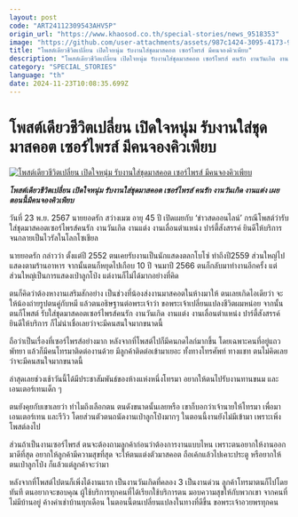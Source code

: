 ```yaml
---
layout: post
code: "ART24112309543AHV5P"
origin_url: "https://www.khaosod.co.th/special-stories/news_9518353"
image: "https://github.com/user-attachments/assets/987c1424-3095-4173-9c9a-63d6facf3fdc"
title: "โพสต์เดียวชีวิตเปลี่ยน เปิดใจหนุ่ม รับงานใส่ชุดมาสคอต เซอร์ไพรส์ มีคนจองคิวเพียบ"
description: "โพสต์เดียวชีวิตเปลี่ยน เปิดใจหนุ่ม รับงานใส่ชุดมาสคอต เซอร์ไพรส์ คนรัก งานวันเกิด งานแต่ง เผยตอนนี้มีคนจองคิวเพียบ "
category: "SPECIAL_STORIES"
language: "th"
date: 2024-11-23T10:08:35.699Z
---
```


# โพสต์เดียวชีวิตเปลี่ยน เปิดใจหนุ่ม รับงานใส่ชุดมาสคอต เซอร์ไพรส์ มีคนจองคิวเพียบ

[![โพสต์เดียวชีวิตเปลี่ยน เปิดใจหนุ่ม รับงานใส่ชุดมาสคอต เซอร์ไพรส์ มีคนจองคิวเพียบ](https://www.khaosod.co.th/wpapp/uploads/2024/11/Mascot23-11-02.jpg "โพสต์เดียวชีวิตเปลี่ยน เปิดใจหนุ่ม รับงานใส่ชุดมาสคอต เซอร์ไพรส์ มีคนจองคิวเพียบ")](https://www.khaosod.co.th/wpapp/uploads/2024/11/Mascot23-11-02.jpg)

_**โพสต์เดียวชีวิตเปลี่ยน เปิดใจหนุ่ม รับงานใส่ชุดมาสคอต เซอร์ไพรส์ คนรัก งานวันเกิด งานแต่ง เผยตอนนี้มีคนจองคิวเพียบ**_

วันที่ 23 พ.ย. 2567 นายยอดรัก สว่างเมฆ อายุ 45 ปี เปิดเผยกับ ‘ข่าวสดออนไลน์’ กรณีโพสต์ว่ารับ ใส่ชุดมาสคอตเซอร์ไพรส์คนรัก งานวันเกิด งานแต่ง งานเลื่อนตำแหน่ง ปาร์ตี้สังสรรค์ ยินดีให้บริการ จนกลายเป็นไวรัลในโลกโซเชียล

นายยอดรัก กล่าวว่า ตั้งแต่ปี 2552 ตนเคยรับงานเป็นนักแสดงตลกโบโซ่ ทำถึงปี2559 ส่วนใหญ่ไปแสดงตามร้านอาหาร จากนั้นตนก็หยุดไปเกือบ 10 ปี จนมาปี 2566 ตนก็กลับมาทำงานอีกครั้ง แต่ส่วนใหญ่เป็นการแสดงเป่าลูกโป่ง แต่งานก็ไม่ได้มากอย่างที่คิด

ตนก็คิดว่าต้องหางานเสริมสักอย่าง เป็นช่วงที่น้องส่งงานมาสคอตในห้างมาให้ ตนเลยเกิดไอเดียว่า จะให้น้องถ่ายรูปตนคู่กับหมี แล้วตนอธิษฐานต่อพระเจ้าว่า ขอพระเจ้าเปลี่ยนแปลงชีวิตผมหน่อย จากนั้นตนก็โพสต์ รับใส่ชุดมาสคอตเซอร์ไพรส์คนรัก งานวันเกิด งานแต่ง งานเลื่อนตำแหน่ง ปาร์ตี้สังสรรค์ ยินดีให้บริการ ก็ไม่น่าเชื่อเลยว่าจะมีคนสนใจมากขนาดนี้

ถือว่าเป็นเรื่องที่เซอร์ไพรส์อย่างมาก หลังจากที่โพสต์ไปก็มีคนกดไลก์มากขึ้น โดยเฉพาะคนที่อยู่แถวพัทยา แล้วก็มีคนโทรมาติดต่องานด้วย มีลูกค้าติดต่อเข้ามาเยอะ ทั้งทางโทรศัพท์ ทางแชท ตนไม่คิดเลยว่าจะมีคนสนใจมากขนาดนี้

ล่าสุดเลยช่วงเช้าวันนี้ได้มีประชาสัมพันธ์ของห้างแห่งหนึ่งโทรมา อยากให้ตนไปรับงานทานขนม และเอนเตอร์เทนเด็ก ๆ

ตนยังคุยกับเขาเลยว่า ทำไมถึงเลือกตน ตนดังขนาดนั้นเลยหรือ เขาก็บอกว่าเจ้านายให้โทรมา เพื่อมาเอนเตอร์เทน และรีวิว โดยส่วนตัวตนถนัดงานเป่าลูกโป่งมากๆ ในตอนนี้งานยังไม่มีเข้ามา เพราะเพิ่งโพสต์ลงไป

ส่วนถ้าเป็นงานเซอร์ไพรส์ ตนจะต้องถามลูกค้าก่อนว่าต้องการงานแบบไหน เพราะตนอยากให้งานออกมาดีที่สุด อยากให้ลูกค้ามีความสุขที่สุด จะให้ตนแต่งตัวมาสคอต ถือเค้กแล้วไปเคาะประตู หรือยากให้ตนเป่าลูกโป่ง ก็แล้วแต่ลูกค้าจะว่ามา

หลังจากที่โพสต์ไปตนก็เพิ่งได้งานแรก เป็นงานวันเกิดที่คลอง 3 เป็นงานด่วน ลูกค้าโทรมาตนก็ไปโดยทันที ตนอยากจะขอบคุณ ผู้ใช้บริการทุกคนที่ได้เรียกใช้บริการตน มอบความสุขให้กับพวกเขา จากคนที่ไม่มีบ้านอยู่ ค้างค่าเช่าบ้านทุกเดือน ในตอนนี้ตนเปลี่ยนแปลงในทางที่ดีขึ้น ขอพระเจ้าอวยพรทุกคน